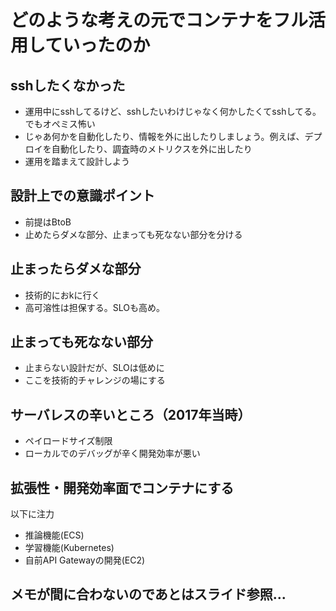# どのような考えの元でコンテナをフル活用していったのか

## sshしたくなかった
  - 運用中にsshしてるけど、sshしたいわけじゃなく何かしたくてsshしてる。でもオペミス怖い
  - じゃあ何かを自動化したり、情報を外に出したりしましょう。例えば、デプロイを自動化したり、調査時のメトリクスを外に出したり
  - 運用を踏まえて設計しよう

## 設計上での意識ポイント
  - 前提はBtoB
  - 止めたらダメな部分、止まっても死なない部分を分ける

## 止まったらダメな部分
  - 技術的におkに行く
  - 高可溶性は担保する。SLOも高め。

## 止まっても死なない部分
  - 止まらない設計だが、SLOは低めに
  - ここを技術的チャレンジの場にする

## サーバレスの辛いところ（2017年当時）
  - ペイロードサイズ制限
  - ローカルでのデバッグが辛く開発効率が悪い

## 拡張性・開発効率面でコンテナにする
  以下に注力
  - 推論機能(ECS)
  - 学習機能(Kubernetes)
  - 自前API Gatewayの開発(EC2)

## メモが間に合わないのであとはスライド参照...
